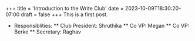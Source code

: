 +++
title = 'Introduction to the Write Club'
date = 2023-10-09T18:30:20-07:00
draft = false
+++
This is a first post. 
* Responsiblities:
** Club President: Shruthika
** Co VP: Megan
** Co VP: Berke
** Secretary: Raghav

